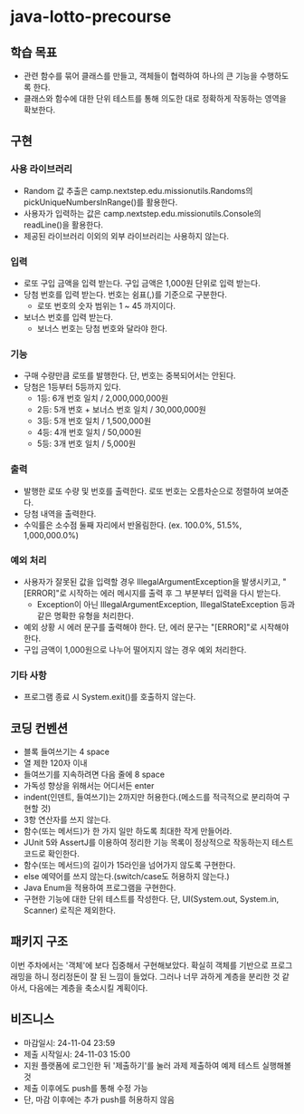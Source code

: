 # java-lotto-precourse


##  학습 목표

- 관련 함수를 묶어 클래스를 만들고, 객체들이 협력하여 하나의 큰 기능을 수행하도록 한다.
- 클래스와 함수에 대한 단위 테스트를 통해 의도한 대로 정확하게 작동하는 영역을 확보한다.

## 구현

### 사용 라이브러리
- Random 값 추출은 camp.nextstep.edu.missionutils.Randoms의 pickUniqueNumbersInRange()를 활용한다.
- 사용자가 입력하는 값은 camp.nextstep.edu.missionutils.Console의 readLine()을 활용한다.
- 제공된 라이브러리 이외의 외부 라이브러리는 사용하지 않는다.

### 입력
- 로또 구입 금액을 입력 받는다. 구입 금액은 1,000원 단위로 입력 받는다.
- 당첨 번호를 입력 받는다. 번호는 쉼표(,)를 기준으로 구분한다.
	- 로또 번호의 숫자 범위는 1 ~ 45 까지이다.
- 보너스 번호를 입력 받는다.
	- 보너스 번호는 당첨 번호와 달라야 한다.

### 기능

- 구매 수량만큼 로또를 발행한다. 단, 번호는 중복되어서는 안된다.
- 당첨은 1등부터 5등까지 있다.
	- 1등: 6개 번호 일치 / 2,000,000,000원
	- 2등: 5개 번호 + 보너스 번호 일치 / 30,000,000원
	- 3등: 5개 번호 일치 / 1,500,000원
	- 4등: 4개 번호 일치 / 50,000원
	- 5등: 3개 번호 일치 / 5,000원

### 출력

- 발행한 로또 수량 및 번호를 출력한다. 로또 번호는 오름차순으로 정렬하여 보여준다.
- 당첨 내역을 출력한다.
- 수익률은 소수점 둘째 자리에서 반올림한다. (ex. 100.0%, 51.5%, 1,000,000.0%)

### 예외 처리

- 사용자가 잘못된 값을 입력할 경우 IllegalArgumentException을 발생시키고, "[ERROR]"로 시작하는 에러 메시지를 출력 후 그 부분부터 입력을 다시 받는다.
	- Exception이 아닌 IllegalArgumentException, IllegalStateException 등과 같은 명확한 유형을 처리한다.
- 예외 상황 시 에러 문구를 출력해야 한다. 단, 에러 문구는 "[ERROR]"로 시작해야 한다.
- 구입 금액이 1,000원으로 나누어 떨어지지 않는 경우 예외 처리한다.

### 기타 사항

- 프로그램 종료 시 System.exit()를 호출하지 않는다.

## 코딩 컨벤션

- 블록 들여쓰기는 4 space
- 열 제한 120자 이내
- 들여쓰기를 지속하려면 다음 줄에 8 space
- 가독성 향상을 위해서는 어디서든 enter
- indent(인덴트, 들여쓰기)는 2까지만 허용한다.(메소드를 적극적으로 분리하여 구현할 것)
- 3항 연산자를 쓰지 않는다.
- 함수(또는 메서드)가 한 가지 일만 하도록 최대한 작게 만들어라.
- JUnit 5와 AssertJ를 이용하여 정리한 기능 목록이 정상적으로 작동하는지 테스트 코드로 확인한다.
- 함수(또는 메서드)의 길이가 15라인을 넘어가지 않도록 구현한다.
- else 예약어를 쓰지 않는다.(switch/case도 허용하지 않는다.)
- Java Enum을 적용하여 프로그램을 구현한다.
- 구현한 기능에 대한 단위 테스트를 작성한다. 단, UI(System.out, System.in, Scanner) 로직은 제외한다.

## 패키지 구조

이번 주차에서는 '객체'에 보다 집중해서 구현해보았다. 확실히 객체를 기반으로 프로그래밍을 하니 정리정돈이 잘 된 느낌이 들었다. 그러나 너무 과하게 계층을 분리한 것 같아서, 다음에는 계층을 축소시킬 계획이다.


## 비즈니스

- 마감일시: 24-11-04 23:59
- 제출 시작일시: 24-11-03 15:00
- 지원 플랫폼에 로그인한 뒤 '제출하기'를 눌러 과제 제출하여 예제 테스트 실행해볼 것
- 제출 이후에도 push를 통해 수정 가능
- 단, 마감 이후에는 추가 push를 허용하지 않음